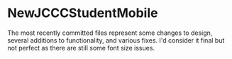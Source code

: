 # NewJCCCStudentMobile
The most recently committed files represent some changes to design, several additions to functionality, and various fixes.
I'd consider it final but not perfect as there are still some font size issues.
